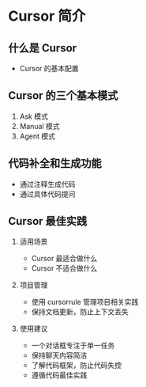 # Cursor 简介

## 什么是 Cursor
- Cursor 的基本配置

## Cursor 的三个基本模式
1. Ask 模式
2. Manual 模式
3. Agent 模式

## 代码补全和生成功能
- 通过注释生成代码
- 通过具体代码提问

## Cursor 最佳实践
1. 适用场景
   - Cursor 最适合做什么
   - Cursor 不适合做什么

2. 项目管理
   - 使用 cursorrule 管理项目相关实践
   - 保持文档更新，防止上下文丢失

3. 使用建议
   - 一个对话框专注于单一任务
   - 保持聊天内容简洁
   - 了解代码框架，防止代码失控
   - 遵循代码最佳实践